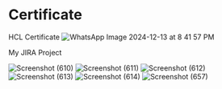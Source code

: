 # Certificate
HCL Certificate
![WhatsApp Image 2024-12-13 at 8 41 57 PM](https://github.com/user-attachments/assets/4e1261bf-5608-47be-9e35-c04ea5bfb2e3)

My JIRA Project

![Screenshot (610)](https://github.com/user-attachments/assets/4509f8d8-5605-4eef-8eb5-568aa1502983)
![Screenshot (611)](https://github.com/user-attachments/assets/2e90293d-3390-43ec-8362-5e72543907a7)
![Screenshot (612)](https://github.com/user-attachments/assets/76ccedb5-311c-4925-89bc-c7bd2edd5e27)
![Screenshot (613)](https://github.com/user-attachments/assets/bba0c19c-cf10-4d75-a22a-420af2e61e59)
![Screenshot (614)](https://github.com/user-attachments/assets/4f8c6117-26c1-4818-830e-660892c5d44a)
![Screenshot (657)](https://github.com/user-attachments/assets/a6e5bb85-0624-44c1-b773-a7386cdb3cde)


